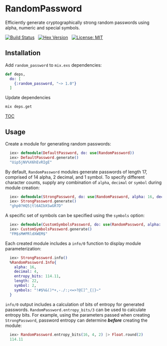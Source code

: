 # RandomPassword

Efficiently generate cryptographically strong random passwords using alpha, numeric and special symbols.

[![Build Status](https://travis-ci.org/RandomPassword/Elixir.svg?branch=master)](https://travis-ci.org/RandomPassword/Elixir) &nbsp; [![Hex Version](https://img.shields.io/hexpm/v/random_password.svg "Hex Version")](https://hex.pm/packages/random_password) &nbsp; [![License: MIT](https://img.shields.io/npm/l/express.svg)]()

## <a name="Installation"></a>Installation

Add `random_password` to `mix.exs` dependencies:

  ```elixir
  def deps,
    do: [ 
      {:random_password, "~> 1.0"}
    ]
  ```

Update dependencies

  ```bash
  mix deps.get
  ```

[TOC](#TOC)

## <a name="Usage"></a>Usage

Create a module for generating random passwords:

```elixir
  iex> defmodule(DefaultPassword, do: use(RandomPassword))
  iex> DefaultPassword.generate()
  "Uip5jNV%X6hEvRIgE"
```

By default, `RandomPassword` modules generate passwords of length 17, comprised of 14 alpha, 2 decimal, and 1 symbol. To specify different character counts, supply any combination of `alpha`, `decimal` or `symbol` during module creation:


```elixir
  iex> defmodule(StrongPassword, do: use(RandomPassword, alpha: 16, decimal: 4, symbol: 2))
  iex> StrongPassword.generate()
  "ghp0?HQ5|tl6AIbXSwGR7D"
```

A specific set of symbols can be specified using the `symbols` option:

```elixir
  iex> defmodule(CustomSymbolsPassword, do: use(RandomPassword, alpha: 12, symbol: 3, symbols: "@#$%&!"))
  iex> CustomSymbolsPassword.generate()
  "FM$sM#PRldXWEM$"
```

Each created module includes a `info/0` function to display module parameterization:

```elixir
  iex> StrongPassword.info()
  %RandomPassword.Info{
    alpha: 16,
    decimal: 4,
    entropy_bits: 114.11,
    length: 22,
    symbol: 2,
    symbols: "!#$%&()*+,-./:;<=>?@[]^_{|}~"
  }
```

`info/0` output includes a calculation of bits of entropy for generated passwords. `RandomPassword.entropy_bits/3` can be used to calculate entropy bits. For example, using the parameters passed when creating `StrongPassword`, password entropy can determine **_before_** creating the module:

```elixir
  iex> RandomPassword.entropy_bits(16, 4, 2) |> Float.round(2)
  114.11
```


